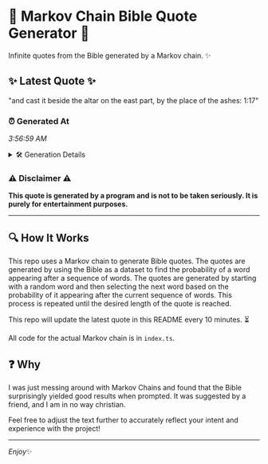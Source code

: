 # 📖 Markov Chain Bible Quote Generator 📖

Infinite quotes from the Bible generated by a Markov chain. ✨

## ✨ Latest Quote ✨
"and cast it beside the altar on the east part, by the place of the ashes: 1:17"

### ⏰ Generated At
*3:56:59 AM*

<details>
    <summary>🛠️ Generation Details</summary>
    <p>
        <strong>🌱 Seed:</strong> and<br>
        <strong>🔄 Iterations:</strong> 16<br>
        <strong>📜 Context History:</strong><br>[ and ]: cast<br>[ and, cast ]: it<br>[ and, cast, it ]: beside<br>[ and, cast, it, beside ]: the<br>[ and, cast, it, beside, the ]: altar<br>[ and, cast, it, beside, the, altar ]: on<br>[ cast, it, beside, the, altar, on ]: the<br>[ it, beside, the, altar, on, the ]: east<br>[ beside, the, altar, on, the, east ]: part,<br>[ the, altar, on, the, east, part, ]: by<br>[ altar, on, the, east, part,, by ]: the<br>[ on, the, east, part,, by, the ]: place<br>[ the, east, part,, by, the, place ]: of<br>[ east, part,, by, the, place, of ]: the<br>[ part,, by, the, place, of, the ]: ashes:<br>[ by, the, place, of, the, ashes: ]: 1:17<br>
    </p>
</details>

### ⚠️ Disclaimer ⚠️
**This quote is generated by a program and is not to be taken seriously. It is purely for entertainment purposes.**

---

## 🔍 How It Works

This repo uses a Markov chain to generate Bible quotes. The quotes are generated by using the Bible as a dataset to find the probability of a word appearing after a sequence of words. The quotes are generated by starting with a random word and then selecting the next word based on the probability of it appearing after the current sequence of words. This process is repeated until the desired length of the quote is reached.

This repo will update the latest quote in this README every 10 minutes. ⏳

All code for the actual Markov chain is in `index.ts`.

## ❓ Why

I was just messing around with Markov Chains and found that the Bible surprisingly yielded good results when prompted. 
It was suggested by a friend, and I am in no way christian.

Feel free to adjust the text further to accurately reflect your intent and experience with the project!

---

*Enjoy*✨

